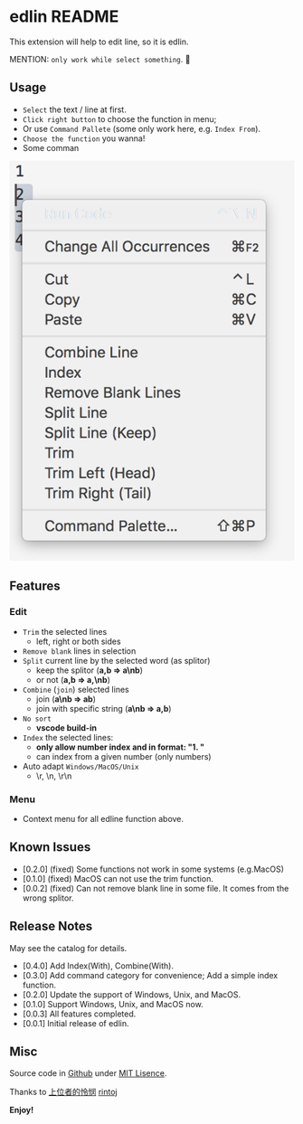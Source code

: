 # edlin README
This extension will help to edit line, so it is edlin.

MENTION: `only work while select something`.

## Usage
- `Select` the text / line at first.
- `Click right button` to choose the function in menu;
- Or use `Command Pallete` (some only work here, e.g. `Index From`).
- `Choose the function` you wanna!
- Some comman

![feature](feature.png)

## Features
### Edit
- `Trim` the selected lines
    - left, right or both sides
- `Remove blank` lines in selection
- `Split` current line by the selected word (as splitor)
    - keep the splitor (**a,b => a\nb**)
    - or not (**a,b => a,\nb**)
- `Combine` (`join`) selected lines
    - join (**a\nb => ab**)
    - join with specific string (**a\nb => a,b**)
- `No sort`
    - **vscode build-in**
- `Index` the selected lines:
    - **only allow number index and in format: "1. "**
    - can index from a given number (only numbers)
- Auto adapt `Windows/MacOS/Unix`
    - \r, \n, \r\n

### Menu
- Context menu for all edline function above.

## Known Issues
* [0.2.0] (fixed) Some functions not work in some systems (e.g.MacOS)
* [0.1.0] (fixed) MacOS can not use the trim function.
* [0.0.2] (fixed) Can not remove blank line in some file. It comes from the wrong splitor.

## Release Notes
May see the catalog for details.
* [0.4.0] Add Index(With), Combine(With).
* [0.3.0] Add command category for convenience; Add a simple index function.
* [0.2.0] Update the support of Windows, Unix, and MacOS.
* [0.1.0] Support Windows, Unix, and MacOS now.
* [0.0.3] All features completed.
* [0.0.1] Initial release of edlin.

## Misc
Source code in [Github](https://github.com/FFengIll/vscode-edlin)
under [MIT Lisence](https://mit-license.org/).

Thanks to 
[上位者的怜悯](http://www.cnblogs.com/lianmin/p/5499266.html)
[rintoj](https://github.com/rintoj/blank-line-organizer)

**Enjoy!**